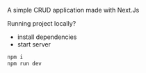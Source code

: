 A simple CRUD application made with Next.Js


Running project locally?
- install dependencies
- start server

```bash
npm i
npm run dev
```
